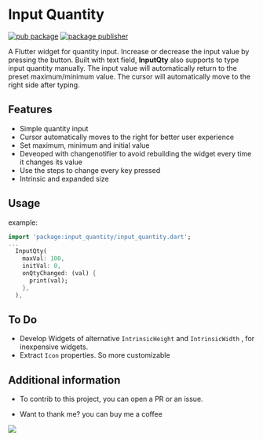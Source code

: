 # Input Quantity

[![pub package](https://img.shields.io/pub/v/input_quantity.svg)](https://pub.dev/packages/input_quantity)
[![package publisher](https://img.shields.io/pub/publisher/logo_n_spinner.svg)](https://pub.dev/publishers/pmatatias.dev/packages)

A Flutter widget for quantity input. Increase or decrease the input value by pressing the button.
Built with text field, **InputQty** also supports to type input quantity manually.
The input value will automatically return to the preset maximum/minimum value.
The cursor will automatically move to the right side after typing.

## Features

- Simple quantity input
- Cursor automatically moves to the right for better user experience
- Set maximum, minimum and initial value
- Deveoped with changenotifier to avoid rebuilding the widget every time it changes its value
- Use the steps to change every key pressed
- Intrinsic and expanded size

## Usage

example:

```dart
import 'package:input_quantity/input_quantity.dart';
...
  InputQty(
    maxVal: 100,
    initVal: 0,
    onQtyChanged: (val) {
      print(val);
    },
  ),
```

## To Do

- Develop Widgets of alternative `IntrinsicHeight` and `IntrinsicWidth` , for inexpensive widgets.
- Extract `Icon` properties. So more customizable

## Additional information

- To contrib to this project, you can open a PR or an issue.

- Want to thank me? you can buy me a coffee

<a href="https://www.buymeacoffee.com/pmatatias"><img src="https://img.buymeacoffee.com/button-api/?text=Buy me a coffee&emoji=👨‍💻&slug=pmatatias&button_colour=5F7FFF&font_colour=ffffff&font_family=Inter&outline_colour=000000&coffee_colour=FFDD00" /></a>
